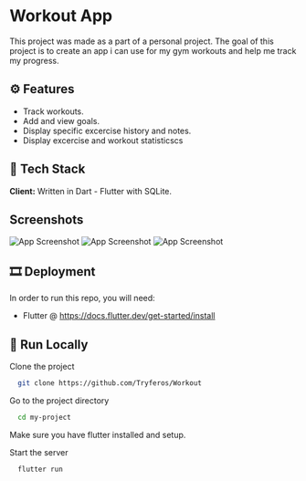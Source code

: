 
# Workout App
This project was made as a part of a personal project. The goal of this project is to create an app i can use for my gym workouts and help me track my progress.


## ⚙ Features

- Track workouts.
- Add and view goals.
- Display specific excercise history and notes.
- Display excercise and workout statisticscs


## 🔎 Tech Stack

**Client:** Written in Dart - Flutter with SQLite.



## Screenshots

![App Screenshot](https://img001.prntscr.com/file/img001/7oD9DEVLQgqLpXzMRsx1aw.png)
![App Screenshot](https://img001.prntscr.com/file/img001/4S84eZ1bRFKQyK0UbervTA.png)
![App Screenshot](https://img001.prntscr.com/file/img001/ssFN6J1QRdelxPnNLRx-jQ.png)


## 🎞 Deployment
In order to run this repo, you will need:
- Flutter @ https://docs.flutter.dev/get-started/install
    
## 🎨 Run Locally

Clone the project

```bash
  git clone https://github.com/Tryferos/Workout
```

Go to the project directory

```bash
  cd my-project
```

Make sure you have flutter installed and setup.


Start the server

```bash
  flutter run
```


